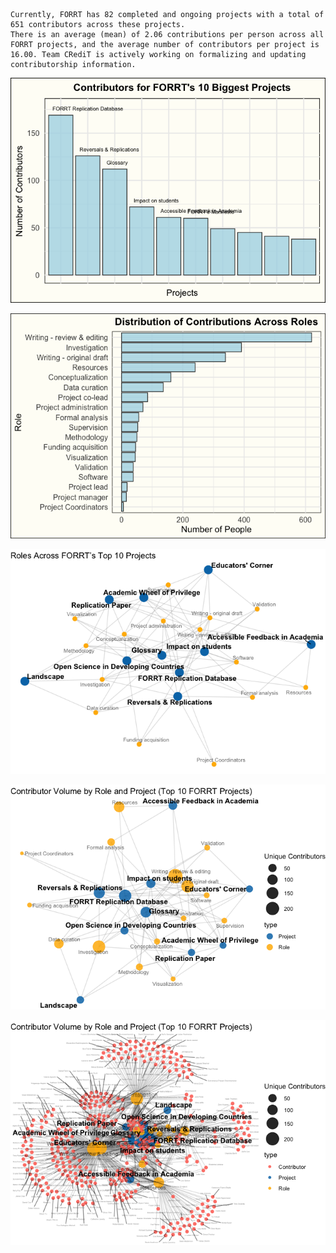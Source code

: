 

    Currently, FORRT has 82 completed and ongoing projects with a total of 651 contributors across these projects.  
    There is an average (mean) of 2.06 contributions per person across all FORRT projects, and the average number of contributors per project is 16.00. Team CRediT is actively working on formalizing and updating contributorship information.   

![](contributor_analysis.markdown_strict_files/figure-markdown_strict/Projects%20Plot%20Figure-1.png)

![](contributor_analysis.markdown_strict_files/figure-markdown_strict/Role%20Plot%20Figure-1.png)

![](contributor_analysis.markdown_strict_files/figure-markdown_strict/unnamed-chunk-1-1.png)

![](contributor_analysis.markdown_strict_files/figure-markdown_strict/unnamed-chunk-2-1.png)

![](contributor_analysis.markdown_strict_files/figure-markdown_strict/unnamed-chunk-3-1.png)
